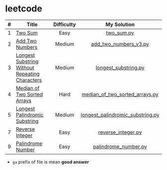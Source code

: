# leetcode

<!-- prettier-ignore -->
| # | Title | Difficulty | My Solution |
|---|-------|:-----------:|:------------:|
|1  |[Two Sum](https://leetcode.com/problems/two-sum/)|Easy|[two_sum.py](solutions/two_sum.py)|
|2  |[Add Two Numbers](https://leetcode.com/problems/add-two-numbers/)|Medium|[add_two_numbers_v3.py](solutions/add_two_numbers_v3.py)|
|3  |[Longest Substring Without Repeating Characters](https://leetcode.com/problems/longest-substring-without-repeating-characters/)|Medium|[longest_substring.py](solutions/longest_substring.py)|
|4  |[Median of Two Sorted Arrays](https://leetcode.com/problems/median-of-two-sorted-arrays/)|Hard|[median_of_two_sorted_arrays.py](solutions/median_of_two_sorted_arrays.py)|
|5  |[Longest Palindromic Substring](https://leetcode.com/problems/longest-palindromic-substring/)|Medium|[longest_palindromic_substring.py](solutions/longest_palindromic_substring.py)|
|7  |[Reverse Integer](https://leetcode.com/problems/reverse-integer/)|Easy|[reverse_integer.py](solutions/reverse_integer.py)|
|9  |[Palindrome Number](https://leetcode.com/problems/palindrome-number/)|Easy|[palindrome_number.py](solutions/palindrome_number.py)|

- `ga` prefix of file is mean **good answer**

